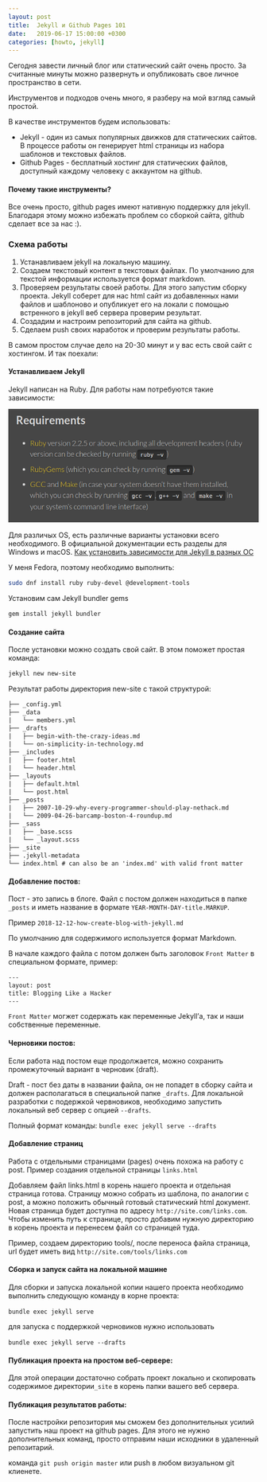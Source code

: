 ```yaml
---
layout: post
title:  Jekyll и Github Pages 101
date:   2019-06-17 15:00:00 +0300
categories: [howto, jekyll]
---
```


Сегодня завести личный блог или статический сайт очень просто.
За считанные минуты можно развернуть и опубликовать свое личное пространство в сети.

Инструментов и подходов очень много, я разберу на мой взгляд самый простой.

В качестве инструментов будем использовать:

- Jekyll -  один из самых популярных движков для статических сайтов.
  В процессе работы он генерирует html страницы из набора шаблонов и текстовых файлов.
- Github Pages - бесплатный хостинг для статических файлов, доступный каждому человеку с аккаунтом на github.

#### Почему такие инструменты?

Все очень просто, github pages имеют нативную поддержку для jekyll.
Благодаря этому можно избежать проблем со сборкой сайта, github сделает все за нас :).

### Схема работы

1. Устанавливаем jekyll на локальную машину.
2. Создаем текстовый контент в текстовых файлах. По умолчанию для текстой информации используется формат markdown.
3. Проверяем результаты своей работы. Для этого запустим сборку проекта. Jekyll соберет для нас html сайт из добавленных нами файлов и шаблоново и опубликует его на локали с помощью встренного в jekyll веб сервера проверим результат. 
4. Создадим и настроим репозиторий для сайта на github.
5. Сделаем push своих наработок и проверим результаты работы.

В самом простом случае дело на 20-30 минут и у вас есть свой сайт с хостингом.
И так поехали:

#### Устанавливаем Jekyll

Jekyll написан на Ruby.
Для работы нам потребуются такие зависимости:

![Jekyll requirements](/assets/img/jekyll/jekyll_requirements.png)

Для различых OS, есть различные варианты установки всего необходимого.
В официальной документации есть разделы для Windows и macOS. [Как установить зависимости для Jekyll в разных ОС](https://jekyllrb.com/docs/installation/)

У меня Fedora, поэтому необходимо выполнить:

``` bash
sudo dnf install ruby ruby-devel @development-tools
```

Установим сам Jekyll bundler gems

```bash
gem install jekyll bundler
```

#### Создание сайта

После установки можно создать свой сайт.
В этом поможет простая команда:

```bash
jekyll new new-site
```

Результат работы директория new-site  с такой структурой:

```
├── _config.yml
├── _data
|   └── members.yml
├── _drafts
|   ├── begin-with-the-crazy-ideas.md
|   └── on-simplicity-in-technology.md
├── _includes
|   ├── footer.html
|   └── header.html
├── _layouts
|   ├── default.html
|   └── post.html
├── _posts
|   ├── 2007-10-29-why-every-programmer-should-play-nethack.md
|   └── 2009-04-26-barcamp-boston-4-roundup.md
├── _sass
|   ├── _base.scss
|   └── _layout.scss
├── _site
├── .jekyll-metadata
└── index.html # can also be an 'index.md' with valid front matter
```

#### Добавление постов:

Пост - это запись в блоге. Файл с постом должен находиться в папке `_posts` и иметь название в формате `YEAR-MONTH-DAY-title.MARKUP`.

Пример `2018-12-12-how-create-blog-with-jekyll.md`

По умолчанию для содержимого используется формат Markdown.

В начале каждого файла с потом должен быть заголовок `Front Matter` в специальном формате, пример:

```
---
layout: post
title: Blogging Like a Hacker
---

```

`Front Matter` могжет содержать как переменные Jekyll’а, так и наши собственные переменные.

#### Черновики постов:

  Если работа над постом еще продолжается, можно сохранить промежуточный вариант в  черновик (draft).
  
  Draft - пост без даты в названии файла,  он не попадет в сборку сайта и  должен располагаться в специальной папке `_drafts`.
  Для локальной разработки с подержкой червновиков, необходимо запустить локальный веб сервер с опцией `--drafts`.

  Полный формат команды: `bundle exec jekyll serve --drafts`

#### Добавление страниц

Работа с отдельными страницами (pages) очень похожа на работу с post.
Пример создания отдельной страницы `links.html`

Добавляем файл links.html в корень нашего проекта и отдельная страница готова. Страницу можно собрать из шаблона, по аналогии с post, а можно положить обычный готовый статический html документ. Новая страница будет доступна по адресу `http://site.com/links.com`.
Чтобы изменить путь к странице, просто добавим нужную директорию в корень проекта и перенесем файл со страницей туда.

Пример, создаем директорию tools/, после переноса файла страница, url будет иметь вид `http://site.com/tools/links.com`

#### Сборка и запуск сайта на локальной машине

Для сборки и запуска локальной копии нашего проекта необходимо выполнить следующую команду в корне проекта:

`bundle exec jekyll serve`

для запуска с поддержкой черновиков нужно использовать

`bundle exec jekyll serve --drafts`

#### Публикация проекта на  простом веб-сервере:

Для этой операции достаточно собрать проект локально и скопировать содержимое директории`_site` в корень папки вашего веб сервера.

#### Публикация результатов работы:

После настройки репозитория мы сможем без дополнительных усилий запустить наш проект на github pages.
Для этого не нужно дополнительных команд, просто отправим наши исходники в удаленный репозитарий.

команда `git push origin master` или push в любом визуальном git клиенете.
